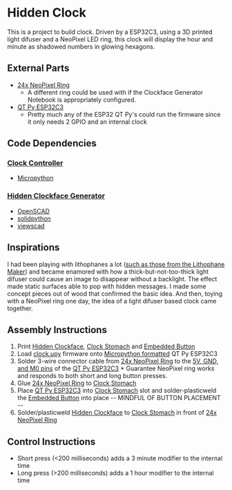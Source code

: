 # Hidden Clock

This is a project to build clock. Driven by a ESP32C3, using a 3D printed light difuser and a NeoPixel LED ring, this clock will display the hour and minute as shadowed numbers in glowing hexagons.

## External Parts

* [24x NeoPixel Ring](https://www.adafruit.com/product/1586)
  * A different ring could be used with if the Clockface Generator Notebook is appropriately configured. 
* [QT Py ESP32C3](https://www.adafruit.com/product/5405)
  * Pretty much any of the ESP32 QT Py's could run the firmware since it only needs 2 GPIO and an internal clock
 
## Code Dependencies

### [Clock Controller](Clock.md)
* [Micropython](https://micropython.org/)

### [Hidden Clockface Generator](HiddenClockfaceGenerator.ipynb)
* [OpenSCAD](https://openscad.org/)
* [solidpython](https://github.com/SolidCode/SolidPython)
* [viewscad](https://github.com/nickc92/ViewSCAD)

## Inspirations

I had been playing with lithophanes a lot ([such as those from the Lithophane Maker](https://lithophanemaker.com/)) and became enamored with how a thick-but-not-too-thick light difuser could cause an image to disappear without a backlight. The effect made static surfaces able to pop with hidden messages. I made some concept pieces out of wood that confirmed the basic idea. And then, toying with a NeoPixel ring one day, the idea of a light difuser based clock came together.

## Assembly Instructions

1. Print [Hidden Clockface](HiddenClockface.stl), [Clock Stomach](ClockStomach.stl) and [Embedded Button](EmbeddedButton.stl)
1. Load [clock.upy](clock.upy) firmware onto [Micropython formatted](https://micropython.org/download/ESP32_GENERIC_C3/) QT Py ESP32C3
1. Solder 3-wire connector cable from [24x NeoPixel Ring](https://www.adafruit.com/product/1586) to the [5V, GND, and M0 pins](https://learn.adafruit.com/adafruit-qt-py-esp32-c3-wifi-dev-board/pinouts) of the [QT Py ESP32C3](https://www.adafruit.com/product/5405)
       * Guarantee NeoPixel ring works and responds to both short and long button presses.
1. Glue [24x NeoPixel Ring](https://www.adafruit.com/product/1586) to [Clock Stomach](ClockStomach.stl)
1. Place [QT Py ESP32C3](https://www.adafruit.com/product/5405) into  [Clock Stomach](ClockStomach.stl) slot and solder-plasticweld the [Embedded Button](EmbeddedButton.stl) into place -- MINDFUL OF BUTTON PLACEMENT --
2. Solder/plasticweld [Hidden Clockface](HiddenClockface.stl) to [Clock Stomach](ClockStomach.stl) in front of [24x NeoPixel Ring](https://www.adafruit.com/product/1586)

## Control Instructions

* Short press (<200 milliseconds) adds a 3 minute modifier to the internal time
* Long press (>200 milliseconds) adds a 1 hour modifier to the internal time